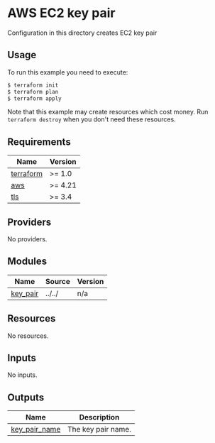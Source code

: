 # AWS EC2 key pair

Configuration in this directory creates EC2 key pair

## Usage

To run this example you need to execute:

```bash
$ terraform init
$ terraform plan
$ terraform apply
```

Note that this example may create resources which cost money. Run `terraform destroy` when you don't need these resources.

<!-- BEGIN_TF_DOCS -->
## Requirements

| Name | Version |
|------|---------|
| <a name="requirement_terraform"></a> [terraform](#requirement\_terraform) | >= 1.0 |
| <a name="requirement_aws"></a> [aws](#requirement\_aws) | >= 4.21 |
| <a name="requirement_tls"></a> [tls](#requirement\_tls) | >= 3.4 |

## Providers

No providers.

## Modules

| Name | Source | Version |
|------|--------|---------|
| <a name="module_key_pair"></a> [key\_pair](#module\_key\_pair) | ../../ | n/a |

## Resources

No resources.

## Inputs

No inputs.

## Outputs

| Name | Description |
|------|-------------|
| <a name="output_key_pair_name"></a> [key\_pair\_name](#output\_key\_pair\_name) | The key pair name. |
<!-- END_TF_DOCS -->
